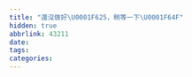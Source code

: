 ```yaml
---
title: "還沒做好\U0001F625，稍等一下\U0001F64F"
hidden: true
abbrlink: 43211
date:
tags:
categories:
---
```


